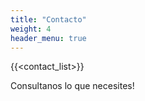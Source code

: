 ```yaml
---
title: "Contacto"
weight: 4
header_menu: true
---
```


{{<contact_list>}}

Consultanos lo que necesites!
